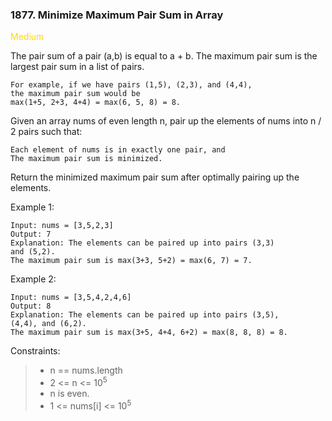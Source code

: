 ### 1877. Minimize Maximum Pair Sum in Array

<span style="background-color:; color:Gold">Medium</span>

The pair sum of a pair (a,b) is equal to a + b. The maximum pair sum is the largest pair sum in a list of pairs.

    For example, if we have pairs (1,5), (2,3), and (4,4),
    the maximum pair sum would be 
    max(1+5, 2+3, 4+4) = max(6, 5, 8) = 8.

Given an array nums of even length n, pair up the elements of nums into n / 2 pairs such that:

    Each element of nums is in exactly one pair, and
    The maximum pair sum is minimized.

Return the minimized maximum pair sum after optimally pairing up the elements.



Example 1:

    Input: nums = [3,5,2,3]
    Output: 7
    Explanation: The elements can be paired up into pairs (3,3)
    and (5,2).
    The maximum pair sum is max(3+3, 5+2) = max(6, 7) = 7.

Example 2:

    Input: nums = [3,5,4,2,4,6]
    Output: 8
    Explanation: The elements can be paired up into pairs (3,5),
    (4,4), and (6,2).
    The maximum pair sum is max(3+5, 4+4, 6+2) = max(8, 8, 8) = 8.



Constraints:

> - n == nums.length
> - 2 <= n <= 10<sup>5</sup>
> - n is even.
> - 1 <= nums[i] <= 10<sup>5</sup>
